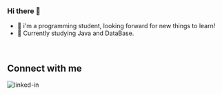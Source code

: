 ### Hi there 👋

- 🌱  i'm a programming student, looking forward for new things to learn!
- 🔭  Currently studying Java and DataBase.
<br>


## Connect with me

[<img align="left" alt="linked-in" src="https://img.shields.io/badge/linkedin-%230077B5.svg?&style=for-the-badge&logo=linkedin&logoColor=white" />](https://www.linkedin.com/in/benilson-mtr-37b6711a7/)





